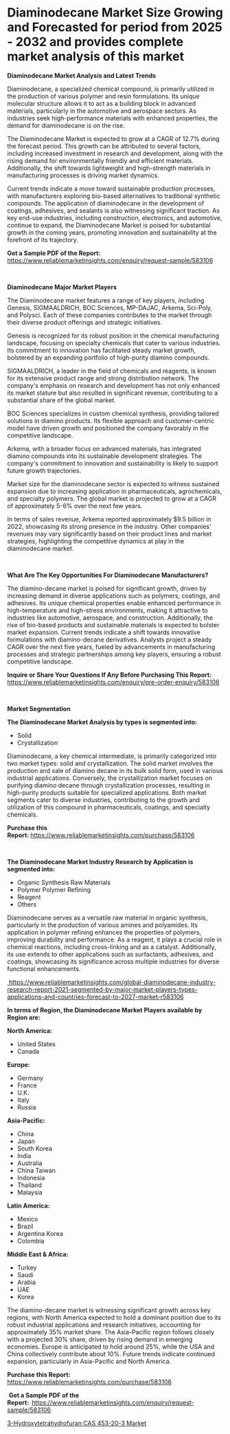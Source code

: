<p><h1>Diaminodecane Market Size Growing and Forecasted for period from 2025 - 2032 and provides complete market analysis of this market</h1></p><p><strong>Diaminodecane Market Analysis and Latest Trends</strong></p>
<p><p>Diaminodecane, a specialized chemical compound, is primarily utilized in the production of various polymer and resin formulations. Its unique molecular structure allows it to act as a building block in advanced materials, particularly in the automotive and aerospace sectors. As industries seek high-performance materials with enhanced properties, the demand for diaminodecane is on the rise.</p><p>The Diaminodecane Market is expected to grow at a CAGR of 12.7% during the forecast period. This growth can be attributed to several factors, including increased investment in research and development, along with the rising demand for environmentally friendly and efficient materials. Additionally, the shift towards lightweight and high-strength materials in manufacturing processes is driving market dynamics.</p><p>Current trends indicate a move toward sustainable production processes, with manufacturers exploring bio-based alternatives to traditional synthetic compounds. The application of diaminodecane in the development of coatings, adhesives, and sealants is also witnessing significant traction. As key end-use industries, including construction, electronics, and automotive, continue to expand, the Diaminodecane Market is poised for substantial growth in the coming years, promoting innovation and sustainability at the forefront of its trajectory.</p></p>
<p><strong>Get a Sample PDF of the Report:&nbsp;</strong> <a href="https://www.reliablemarketinsights.com/enquiry/request-sample/583106?utm_campaign=3551&utm_medium=2&utm_source=Github&utm_content=ia&utm_term=23032025&utm_id=diaminodecane">https://www.reliablemarketinsights.com/enquiry/request-sample/583106</a></p>
<p>&nbsp;</p>
<p><strong>Diaminodecane Major Market Players</strong></p>
<p><p>The Diaminodecane market features a range of key players, including Genesis, SIGMAALDRICH, BOC Sciences, MP-DAJAC, Arkema, Sci-Poly, and Polysci. Each of these companies contributes to the market through their diverse product offerings and strategic initiatives.</p><p>Genesis is recognized for its robust position in the chemical manufacturing landscape, focusing on specialty chemicals that cater to various industries. Its commitment to innovation has facilitated steady market growth, bolstered by an expanding portfolio of high-purity diamino compounds.</p><p>SIGMAALDRICH, a leader in the field of chemicals and reagents, is known for its extensive product range and strong distribution network. The company's emphasis on research and development has not only enhanced its market stature but also resulted in significant revenue, contributing to a substantial share of the global market.</p><p>BOC Sciences specializes in custom chemical synthesis, providing tailored solutions in diamino products. Its flexible approach and customer-centric model have driven growth and positioned the company favorably in the competitive landscape.</p><p>Arkema, with a broader focus on advanced materials, has integrated diamino compounds into its sustainable development strategies. The company's commitment to innovation and sustainability is likely to support future growth trajectories.</p><p>Market size for the diaminodecane sector is expected to witness sustained expansion due to increasing application in pharmaceuticals, agrochemicals, and specialty polymers. The global market is projected to grow at a CAGR of approximately 5-6% over the next few years.</p><p>In terms of sales revenue, Arkema reported approximately $9.5 billion in 2022, showcasing its strong presence in the industry. Other companies' revenues may vary significantly based on their product lines and market strategies, highlighting the competitive dynamics at play in the diaminodecane market.</p></p>
<p>&nbsp;</p>
<p><strong>What Are The Key Opportunities For Diaminodecane Manufacturers?</strong></p>
<p><p>The diamino-decane market is poised for significant growth, driven by increasing demand in diverse applications such as polymers, coatings, and adhesives. Its unique chemical properties enable enhanced performance in high-temperature and high-stress environments, making it attractive to industries like automotive, aerospace, and construction. Additionally, the rise of bio-based products and sustainable materials is expected to bolster market expansion. Current trends indicate a shift towards innovative formulations with diamino-decane derivatives. Analysts project a steady CAGR over the next five years, fueled by advancements in manufacturing processes and strategic partnerships among key players, ensuring a robust competitive landscape.</p></p>
<p><strong>Inquire or Share Your Questions If Any Before Purchasing This Report:</strong> <a href="https://www.reliablemarketinsights.com/enquiry/pre-order-enquiry/583106?utm_campaign=3551&utm_medium=2&utm_source=Github&utm_content=ia&utm_term=23032025&utm_id=diaminodecane">https://www.reliablemarketinsights.com/enquiry/pre-order-enquiry/583106</a></p>
<p>&nbsp;</p>
<p><strong>Market Segmentation</strong></p>
<p><strong>The Diaminodecane Market Analysis by types is segmented into:</strong></p>
<p><ul><li>Solid</li><li>Crystallization</li></ul></p>
<p><p>Diaminodecane, a key chemical intermediate, is primarily categorized into two market types: solid and crystallization. The solid market involves the production and sale of diamino decane in its bulk solid form, used in various industrial applications. Conversely, the crystallization market focuses on purifying diamino decane through crystallization processes, resulting in high-purity products suitable for specialized applications. Both market segments cater to diverse industries, contributing to the growth and utilization of this compound in pharmaceuticals, coatings, and specialty chemicals.</p></p>
<p><strong>Purchase this Report:&nbsp;</strong><a href="https://www.reliablemarketinsights.com/purchase/583106?utm_campaign=3551&utm_medium=2&utm_source=Github&utm_content=ia&utm_term=23032025&utm_id=diaminodecane">https://www.reliablemarketinsights.com/purchase/583106</a></p>
<p>&nbsp;</p>
<p><strong>The Diaminodecane Market Industry Research by Application is segmented into:</strong></p>
<p><ul><li>Organic Synthesis Raw Materials</li><li>Polymer Polymer Refining</li><li>Reagent</li><li>Others</li></ul></p>
<p><p>Diaminodecane serves as a versatile raw material in organic synthesis, particularly in the production of various amines and polyamides. Its application in polymer refining enhances the properties of polymers, improving durability and performance. As a reagent, it plays a crucial role in chemical reactions, including cross-linking and as a catalyst. Additionally, its use extends to other applications such as surfactants, adhesives, and coatings, showcasing its significance across multiple industries for diverse functional enhancements.</p></p>
<p><a href="https://www.reliablemarketinsights.com/global-diaminodecane-industry-research-report-2021-segmented-by-major-market-players-types-applications-and-countries-forecast-to-2027-market-r583106?utm_campaign=3551&utm_medium=2&utm_source=Github&utm_content=ia&utm_term=23032025&utm_id=diaminodecane">&nbsp;https://www.reliablemarketinsights.com/global-diaminodecane-industry-research-report-2021-segmented-by-major-market-players-types-applications-and-countries-forecast-to-2027-market-r583106</a></p>
<p><strong>In terms of Region, the Diaminodecane Market Players available by Region are:</strong></p>
<p>
    <p> <strong> North America: </strong>
        <ul>
            <li>United States</li>
            <li>Canada</li>
        </ul>
        </p> 
    <p> <strong> Europe: </strong>
        <ul>
            <li>Germany</li>
            <li>France</li>
            <li>U.K.</li>
            <li>Italy</li>
            <li>Russia</li>
        </ul>
        </p> 
    <p> <strong> Asia-Pacific: </strong>
        <ul>
            <li>China</li>
            <li>Japan</li>
            <li>South Korea</li>
            <li>India</li>
            <li>Australia</li>
            <li>China Taiwan</li>
            <li>Indonesia</li>
            <li>Thailand</li>
            <li>Malaysia</li>
        </ul>
        </p> 
    <p> <strong> Latin America: </strong>
        <ul>
            <li>Mexico</li>
            <li>Brazil</li>
            <li>Argentina Korea</li>
            <li>Colombia</li>
        </ul>
        </p> 
    <p> <strong> Middle East & Africa: </strong>
        <ul>
            <li>Turkey</li>
            <li>Saudi</li>
            <li>Arabia</li>
            <li>UAE</li>
            <li>Korea</li>
        </ul>
    </p>
    </p>
<p><p>The diamino-decane market is witnessing significant growth across key regions, with North America expected to hold a dominant position due to its robust industrial applications and research initiatives, accounting for approximately 35% market share. The Asia-Pacific region follows closely with a projected 30% share, driven by rising demand in emerging economies. Europe is anticipated to hold around 25%, while the USA and China collectively contribute about 10%. Future trends indicate continued expansion, particularly in Asia-Pacific and North America.</p></p>
<p><strong>Purchase this Report: </strong><a href="https://www.reliablemarketinsights.com/purchase/583106?utm_campaign=3551&utm_medium=2&utm_source=Github&utm_content=ia&utm_term=23032025&utm_id=diaminodecane">https://www.reliablemarketinsights.com/purchase/583106</a></p>
<p>&nbsp;<strong>Get a Sample PDF of the Report:&nbsp;&nbsp;</strong><a href="https://www.reliablemarketinsights.com/enquiry/request-sample/583106?utm_campaign=3551&utm_medium=2&utm_source=Github&utm_content=ia&utm_term=23032025&utm_id=diaminodecane">https://www.reliablemarketinsights.com/enquiry/request-sample/583106</a></p>
<p><strong></strong></p>
<p><p><a href="https://github.com/rreynagjysma65/Market-Research-Report-List-1/blob/main/3-hydroxytetrahydrofuran-cas-453-20-3-market.md?utm_campaign=3551&utm_medium=2&utm_source=Github&utm_content=ia&utm_term=23032025&utm_id=diaminodecane">3-Hydroxytetrahydrofuran CAS 453-20-3 Market</a></p></p>
